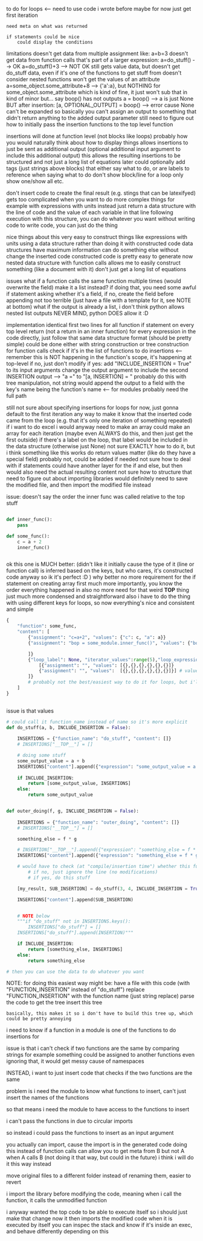 
to do
    for loops <-- need to use code i wrote before
        maybe for now just get first iteration
    
    need meta on what was returned
    
    if statements could be nice
        could display the conditions



limitations
    doesn't get data from multiple assignment like: a=b=3
    doesn't get data from function calls that's part of a larger expression:
        a=do_stuff() --> OK
        a=do_stuff()+3 --> NOT OK
        still gets value data, but doesn't get do_stuff data, even if it's one of the functions to get stuff from
    doesn't consider nested functions
    won't get the values of an attribute
        a=some_object.some_attribute+8 --> {'a':a}, but NOTHING for some_object.some_attribute
            which is kind of fine, it just won't sub that in
    kind of minor but... say boop() has not outputs
        a = boop() --> a is just None
        BUT after insertion:
        [a, OPTIONAL_OUTPUT] = boop() --> error cause None can't be expanded
        so basically you can't assign an output to something that didn't return anything to the added output parameter
    still need to figure out how to initially pass the insertion functions to the top level function


insertions will done at function level (not blocks like loops)
    probably how you would naturally think about how to display things
    allows insertions to just be sent as additional output
        (optional additional input argument to include this additional output)
        this allows the resulting insertions to be structured and not just a long list of equations
    later could optionally add tags (just strings above blocks) that either say what to do, or are labels to reference when saying what to do
        don't show block/line
        for a loop only show one/show all etc.

don't insert code to create the final result (e.g. stings that can be latexifyed)
    gets too complicated when you want to do more complex things
        for example with expressions with units
    instead just return a data structure with the line of code and the value of each variable in that line following execution
        with this structure, you can do whatever you want without writing code to write code, you can just do the thing


nice things about this
    very easy to construct things like expressions with units using a data structure rather than doing it with constructed code
    data structures have maximum information
    can do something else without change the inserted code
    constructed code is pretty easy to generate now
    nested data structure with function calls allows me to easily construct something (like a document with it)
        don't just get a long list of equations

issues
    what if a function calls the same function multiple times (would overwrite the field)
        make it a list instead?
            if doing that, you need some awful if statement asking whether it's a field, if no, create the field before appending
                not too terrible (just have a file with a template for it, see NOTE at bottom)
    what if the output is already a list, i don't think python allows nested list outputs
        NEVER MIND, python DOES allow it :D





implementation
    identical first two lines for all function
    if statement on every top level return (not a return in an inner function)
    for every expression in the code directly, just follow that same data structure format (should be pretty simple)
        could be done either with string construction or tree construction
    for function calls
        check if it's in the list of functions to do insertions <-- remember this is NOT happening in the function's scope, it's happening at top-level
        if no, just don't modify
        if yes:
            add "INCLUDE_INSERTION = True" to its input arguments
            change the output argument to include the second INSERTION output --> "a ="  to "[a, INSERTION] = "
                probably do this with tree manipulation, not string
            would append the output to a field with the key's name being the function's name <-- for modules probably need the full path


still not sure about
    specifying insertions for loops
        for now, just gonna default to the first iteration
        any way to make it know that the inserted code came from the loop (e.g. that it's only one iteration of something repeated)
            if i want to do excel i would anyway need to make an array
        could make an array for each iteration (maybe even ALWAYS do this, and then just get the first outside)
            if there's a label on the loop, that label would be included in the data structure (otherwise just None)
        not sure EXACTLY how to do it, but i think something like this works
    do return values matter (like do they have a special field)
        probably not, could be added if needed
    not sure how to deal with if statements
        could have another layer for the if and else, but then would also need the actual resulting content
        not sure how to structure that
    need to figure out about importing libraries
        would definitely need to save the modified file, and then import the modified file instead 

issue: doesn't say the order the inner func was called relative to the top stuff

```python

def inner_func():
    pass

def some_func():
    c = a + 2
    inner_func()



```


ok this one is MUCH better:
    (didn't like it initially cause the type of it (line or function call) is inferred based on the keys, but who cares, it's constructed code anyway so ik it's perfect :D )
why better
    no more requirement for the if statement on creating array first
    much more importantly, you know the order everything happened in
    also no more need for that weird __TOP__ thing
    just much more condensed and straightforward
    also i have to do the thing with using different keys for loops, so now everything's nice and consistent and simple

```python
{
    "function": some_func,
    "content": [
        {"assignment": "c=a+2", "values": {"c": c, "a": a}}
        {"assignment": "bop = some_module.inner_func()", "values": {"bop": 10}, "function": inner_func, "content": [

        ]}
        {"loop_label": None, "iterator_values":range(5),"loop_expressions": [
            [{"assignment": "", "values": [{},{},{},{},{},{}]}
            {"assignment": "", "values":  [{},{},{},{},{},{}]}] # values is a list for each iteration
        ]}
        # probably not the best/easiest way to do it for loops, but i'll figure that out later
    ]
}
    
``` 

issue is that values 





```python 
# could call it function_name instead of name so it's more explicit
def do_stuff(a, b, INCLUDE_INSERTION = False):
    
    INSERTIONS = {"function_name": "do_stuff", "content": []}
    # INSERTIONS["__TOP__"] = []

    # doing some stuff
    some_output_value = a + b
    INSERTIONS["content"].append({"expression": "some_output_value = a + b", "values": {"a": a, "b": b}})
    
    if INCLUDE_INSERTION:
        return [some_output_value, INSERTIONS]
    else:
        return some_output_value


def outer_doing(f, g, INCLUDE_INSERTION = False):
    
    INSERTIONS = {"function_name": "outer_doing", "content": []}
    # INSERTIONS["__TOP__"] = []

    something_else = f * g

    # INSERTION["__TOP__"].append({"expression": "something_else = f * g", "values": {"f": f, "g": g}})
    INSERTIONS["content"].append({"expression": "something_else = f * g", "values": {"f": f, "g": g}})

    # would have to check (at "compile/insertion time") whether this function (do_stuff) is one of the functions to include insertions
        # if no, just ignore the line (no modifications)
        # if yes, do this stuff

    [my_result, SUB_INSERTION] = do_stuff(3, 4, INCLUDE_INSERTION = True)

    INSERTIONS["content"].append(SUB_INSERTION)


    # NOTE below
    """if "do_stuff" not in INSERTIONS.keys():
        INSERTIONS["do_stuff"] = []
    INSERTIONS["do_stuff"].append(INSERTION)"""

    if INCLUDE_INSERTION:
        return [something_else, INSERTIONS]
    else:
        return something_else

# then you can use the data to do whatever you want

```

NOTE: for doing this easiest way might be:
    have a file with this code (with "FUNCTION_INSERTION" instead of "do_stuff")
    replace "FUNCTION_INSERTION" with the function name (just string replace)
    parse the code to get the tree
    insert this tree

    basically, this makes it so i don't have to build this tree up, which could be pretty annoying



i need to know if a function in a module is one of the functions to do insertions for

issue is that i can't check if two functions are the same by comparing strings
    for example something could be assigned to another functions
    even ignoring that, it would get messy cause of namespaces

INSTEAD, i want to just insert code that checks if the two functions are the same

problem is i need the module to know what functions to insert, can't just insert the names of the functions

so that means i need the module to have access to the functions to insert

i can't pass the functions in due to circular imports

so instead i could pass the functions to insert as an input argument

you actually can import, cause the import is in the generated code
    doing this instead of function calls can allow you to get meta from B but not A when A calls B (not doing it that way, but could in the future)
        i think i will do it this way instead


move original files to a different folder instead of renaming them, easier to revert

i import the library before modifying the code, meaning when i call the function, it calls the unmodified function

i anyway wanted the top code to be able to execute itself so i should just make that change now
    it then imports the modified code when it is executed by itself
    you can inspec the stack and know if it's inside an exec, and behave differently depending on this